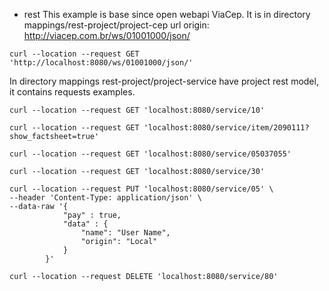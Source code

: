 - rest
This example is base since open webapi ViaCep. It is in directory mappings/rest-project/project-cep
url origin: http://viacep.com.br/ws/01001000/json/

```
curl --location --request GET 'http://localhost:8080/ws/01001000/json/'
```

In directory mappings rest-project/project-service have project rest model, it contains requests examples.

```
curl --location --request GET 'localhost:8080/service/10' 

curl --location --request GET 'localhost:8080/service/item/2090111?show_factsheet=true'

curl --location --request GET 'localhost:8080/service/05037055'

curl --location --request GET 'localhost:8080/service/30'

curl --location --request PUT 'localhost:8080/service/05' \
--header 'Content-Type: application/json' \
--data-raw '{
			"pay" : true,
			"data" : {
				"name": "User Name",
				"origin": "Local"
			}
		}'

curl --location --request DELETE 'localhost:8080/service/80'
```
